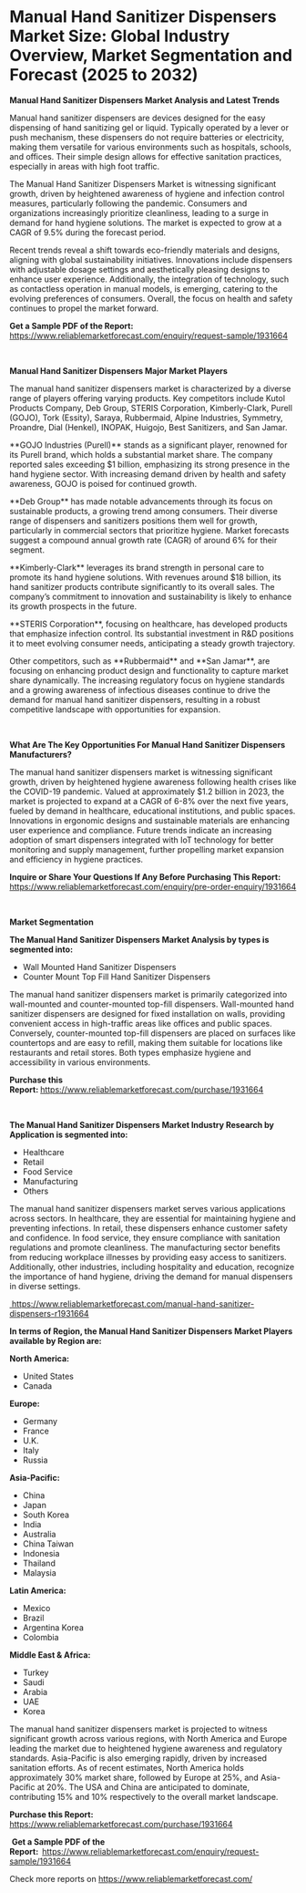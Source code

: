 <p><h1>Manual Hand Sanitizer Dispensers Market Size: Global Industry Overview, Market Segmentation and Forecast (2025 to 2032)</h1></p><p><strong>Manual Hand Sanitizer Dispensers Market Analysis and Latest Trends</strong></p>
<p><p>Manual hand sanitizer dispensers are devices designed for the easy dispensing of hand sanitizing gel or liquid. Typically operated by a lever or push mechanism, these dispensers do not require batteries or electricity, making them versatile for various environments such as hospitals, schools, and offices. Their simple design allows for effective sanitation practices, especially in areas with high foot traffic.</p><p>The Manual Hand Sanitizer Dispensers Market is witnessing significant growth, driven by heightened awareness of hygiene and infection control measures, particularly following the pandemic. Consumers and organizations increasingly prioritize cleanliness, leading to a surge in demand for hand hygiene solutions. The market is expected to grow at a CAGR of 9.5% during the forecast period. </p><p>Recent trends reveal a shift towards eco-friendly materials and designs, aligning with global sustainability initiatives. Innovations include dispensers with adjustable dosage settings and aesthetically pleasing designs to enhance user experience. Additionally, the integration of technology, such as contactless operation in manual models, is emerging, catering to the evolving preferences of consumers. Overall, the focus on health and safety continues to propel the market forward.</p></p>
<p><strong>Get a Sample PDF of the Report:&nbsp;</strong> <a href="https://www.reliablemarketforecast.com/enquiry/request-sample/1931664?utm_campaign=3344&utm_medium=2&utm_source=Github&utm_content=ia&utm_term=09042025&utm_id=manual-hand-sanitizer-dispensers">https://www.reliablemarketforecast.com/enquiry/request-sample/1931664</a></p>
<p>&nbsp;</p>
<p><strong>Manual Hand Sanitizer Dispensers Major Market Players</strong></p>
<p><p>The manual hand sanitizer dispensers market is characterized by a diverse range of players offering varying products. Key competitors include Kutol Products Company, Deb Group, STERIS Corporation, Kimberly-Clark, Purell (GOJO), Tork (Essity), Saraya, Rubbermaid, Alpine Industries, Symmetry, Proandre, Dial (Henkel), INOPAK, Huigojo, Best Sanitizers, and San Jamar.</p><p>**GOJO Industries (Purell)** stands as a significant player, renowned for its Purell brand, which holds a substantial market share. The company reported sales exceeding $1 billion, emphasizing its strong presence in the hand hygiene sector. With increasing demand driven by health and safety awareness, GOJO is poised for continued growth.</p><p>**Deb Group** has made notable advancements through its focus on sustainable products, a growing trend among consumers. Their diverse range of dispensers and sanitizers positions them well for growth, particularly in commercial sectors that prioritize hygiene. Market forecasts suggest a compound annual growth rate (CAGR) of around 6% for their segment.</p><p>**Kimberly-Clark** leverages its brand strength in personal care to promote its hand hygiene solutions. With revenues around $18 billion, its hand sanitizer products contribute significantly to its overall sales. The company’s commitment to innovation and sustainability is likely to enhance its growth prospects in the future.</p><p>**STERIS Corporation**, focusing on healthcare, has developed products that emphasize infection control. Its substantial investment in R&D positions it to meet evolving consumer needs, anticipating a steady growth trajectory.</p><p>Other competitors, such as **Rubbermaid** and **San Jamar**, are focusing on enhancing product design and functionality to capture market share dynamically. The increasing regulatory focus on hygiene standards and a growing awareness of infectious diseases continue to drive the demand for manual hand sanitizer dispensers, resulting in a robust competitive landscape with opportunities for expansion.</p></p>
<p>&nbsp;</p>
<p><strong>What Are The Key Opportunities For Manual Hand Sanitizer Dispensers Manufacturers?</strong></p>
<p><p>The manual hand sanitizer dispensers market is witnessing significant growth, driven by heightened hygiene awareness following health crises like the COVID-19 pandemic. Valued at approximately $1.2 billion in 2023, the market is projected to expand at a CAGR of 6-8% over the next five years, fueled by demand in healthcare, educational institutions, and public spaces. Innovations in ergonomic designs and sustainable materials are enhancing user experience and compliance. Future trends indicate an increasing adoption of smart dispensers integrated with IoT technology for better monitoring and supply management, further propelling market expansion and efficiency in hygiene practices.</p></p>
<p><strong>Inquire or Share Your Questions If Any Before Purchasing This Report:</strong> <a href="https://www.reliablemarketforecast.com/enquiry/pre-order-enquiry/1931664?utm_campaign=3344&utm_medium=2&utm_source=Github&utm_content=ia&utm_term=09042025&utm_id=manual-hand-sanitizer-dispensers">https://www.reliablemarketforecast.com/enquiry/pre-order-enquiry/1931664</a></p>
<p>&nbsp;</p>
<p><strong>Market Segmentation</strong></p>
<p><strong>The Manual Hand Sanitizer Dispensers Market Analysis by types is segmented into:</strong></p>
<p><ul><li>Wall Mounted Hand Sanitizer Dispensers</li><li>Counter Mount Top Fill Hand Sanitizer Dispensers</li></ul></p>
<p><p>The manual hand sanitizer dispensers market is primarily categorized into wall-mounted and counter-mounted top-fill dispensers. Wall-mounted hand sanitizer dispensers are designed for fixed installation on walls, providing convenient access in high-traffic areas like offices and public spaces. Conversely, counter-mounted top-fill dispensers are placed on surfaces like countertops and are easy to refill, making them suitable for locations like restaurants and retail stores. Both types emphasize hygiene and accessibility in various environments.</p></p>
<p><strong>Purchase this Report:&nbsp;</strong><a href="https://www.reliablemarketforecast.com/purchase/1931664?utm_campaign=3344&utm_medium=2&utm_source=Github&utm_content=ia&utm_term=09042025&utm_id=manual-hand-sanitizer-dispensers">https://www.reliablemarketforecast.com/purchase/1931664</a></p>
<p>&nbsp;</p>
<p><strong>The Manual Hand Sanitizer Dispensers Market Industry Research by Application is segmented into:</strong></p>
<p><ul><li>Healthcare</li><li>Retail</li><li>Food Service</li><li>Manufacturing</li><li>Others</li></ul></p>
<p><p>The manual hand sanitizer dispensers market serves various applications across sectors. In healthcare, they are essential for maintaining hygiene and preventing infections. In retail, these dispensers enhance customer safety and confidence. In food service, they ensure compliance with sanitation regulations and promote cleanliness. The manufacturing sector benefits from reducing workplace illnesses by providing easy access to sanitizers. Additionally, other industries, including hospitality and education, recognize the importance of hand hygiene, driving the demand for manual dispensers in diverse settings.</p></p>
<p><a href="https://www.reliablemarketforecast.com/manual-hand-sanitizer-dispensers-r1931664?utm_campaign=3344&utm_medium=2&utm_source=Github&utm_content=ia&utm_term=09042025&utm_id=manual-hand-sanitizer-dispensers">&nbsp;https://www.reliablemarketforecast.com/manual-hand-sanitizer-dispensers-r1931664</a></p>
<p><strong>In terms of Region, the Manual Hand Sanitizer Dispensers Market Players available by Region are:</strong></p>
<p>
    <p> <strong> North America: </strong>
        <ul>
            <li>United States</li>
            <li>Canada</li>
        </ul>
        </p> 
    <p> <strong> Europe: </strong>
        <ul>
            <li>Germany</li>
            <li>France</li>
            <li>U.K.</li>
            <li>Italy</li>
            <li>Russia</li>
        </ul>
        </p> 
    <p> <strong> Asia-Pacific: </strong>
        <ul>
            <li>China</li>
            <li>Japan</li>
            <li>South Korea</li>
            <li>India</li>
            <li>Australia</li>
            <li>China Taiwan</li>
            <li>Indonesia</li>
            <li>Thailand</li>
            <li>Malaysia</li>
        </ul>
        </p> 
    <p> <strong> Latin America: </strong>
        <ul>
            <li>Mexico</li>
            <li>Brazil</li>
            <li>Argentina Korea</li>
            <li>Colombia</li>
        </ul>
        </p> 
    <p> <strong> Middle East & Africa: </strong>
        <ul>
            <li>Turkey</li>
            <li>Saudi</li>
            <li>Arabia</li>
            <li>UAE</li>
            <li>Korea</li>
        </ul>
    </p>
    </p>
<p><p>The manual hand sanitizer dispensers market is projected to witness significant growth across various regions, with North America and Europe leading the market due to heightened hygiene awareness and regulatory standards. Asia-Pacific is also emerging rapidly, driven by increased sanitation efforts. As of recent estimates, North America holds approximately 30% market share, followed by Europe at 25%, and Asia-Pacific at 20%. The USA and China are anticipated to dominate, contributing 15% and 10% respectively to the overall market landscape.</p></p>
<p><strong>Purchase this Report: </strong><a href="https://www.reliablemarketforecast.com/purchase/1931664?utm_campaign=3344&utm_medium=2&utm_source=Github&utm_content=ia&utm_term=09042025&utm_id=manual-hand-sanitizer-dispensers">https://www.reliablemarketforecast.com/purchase/1931664</a></p>
<p>&nbsp;<strong>Get a Sample PDF of the Report:&nbsp;&nbsp;</strong><a href="https://www.reliablemarketforecast.com/enquiry/request-sample/1931664?utm_campaign=3344&utm_medium=2&utm_source=Github&utm_content=ia&utm_term=09042025&utm_id=manual-hand-sanitizer-dispensers">https://www.reliablemarketforecast.com/enquiry/request-sample/1931664</a></p>
<p><strong></strong></p>
<p>Check more reports on <a href="https://www.reliablemarketforecast.com/?utm_campaign=3344&utm_medium=2&utm_source=Github&utm_content=ia&utm_term=09042025&utm_id=manual-hand-sanitizer-dispensers">https://www.reliablemarketforecast.com/</a></p>